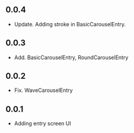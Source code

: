## 0.0.4

* Update. Adding stroke in BasicCarouselEntry.

## 0.0.3

* Add. BasicCarouselEntry, RoundCarouselEntry

## 0.0.2

* Fix. WaveCarouselEntry

## 0.0.1

* Adding entry screen UI

